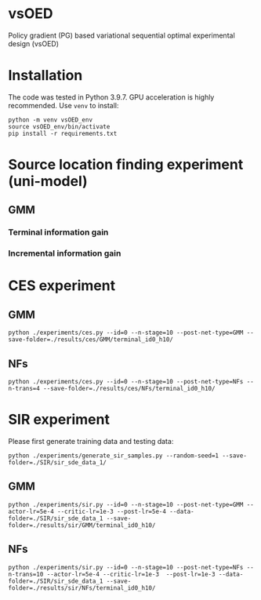 # vsOED
Policy gradient (PG) based variational sequential optimal experimental design (vsOED)


# Installation
The code was tested in Python 3.9.7. GPU acceleration is highly recommended.
Use `venv` to install:
```
python -m venv vsOED_env
source vsOED_env/bin/activate
pip install -r requirements.txt
```

# Source location finding experiment (uni-model)
## GMM
### Terminal information gain

### Incremental information gain


# CES experiment
## GMM
```
python ./experiments/ces.py --id=0 --n-stage=10 --post-net-type=GMM --save-folder=./results/ces/GMM/terminal_id0_h10/
```
## NFs
```
python ./experiments/ces.py --id=0 --n-stage=10 --post-net-type=NFs --n-trans=4 --save-folder=./results/ces/NFs/terminal_id0_h10/
```

# SIR experiment
Please first generate training data and testing data:
```
python ./experiments/generate_sir_samples.py --random-seed=1 --save-folder=./SIR/sir_sde_data_1/
```
## GMM
```
python ./experiments/sir.py --id=0 --n-stage=10 --post-net-type=GMM --actor-lr=5e-4 --critic-lr=1e-3 --post-lr=5e-4 --data-folder=./SIR/sir_sde_data_1 --save-folder=./results/sir/GMM/terminal_id0_h10/
```
## NFs
```
python ./experiments/sir.py --id=0 --n-stage=10 --post-net-type=NFs --n-trans=10 --actor-lr=5e-4 --critic-lr=1e-3  --post-lr=1e-3 --data-folder=./SIR/sir_sde_data_1 --save-folder=./results/sir/NFs/terminal_id0_h10/
```
